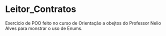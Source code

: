 # Leitor_Contratos

Exercicio de POO feito no curso de Orientação a obejtos do Professor Nelio Alves para monstrar o uso de Enums.
